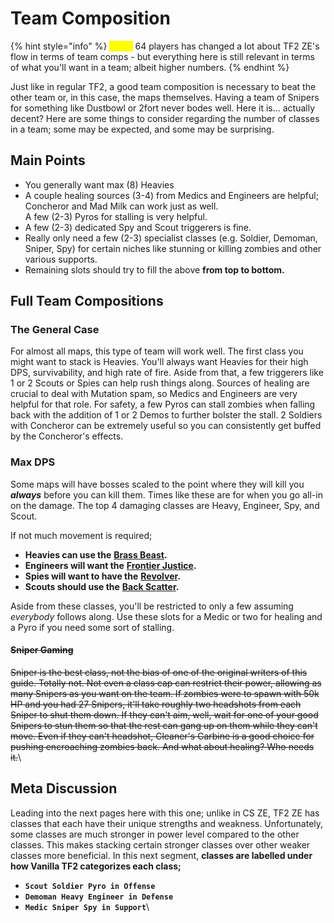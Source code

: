 # Team Composition



{% hint style="info" %}
_<mark style="color:yellow;">**Note:**</mark>_ 64 players has changed a lot about TF2 ZE's flow in terms of team comps - but everything here is still relevant in terms of what you'll want in a team; albeit higher numbers.
{% endhint %}

Just like in regular TF2, a good team composition is necessary to beat the other team or, in this case, the maps themselves. Having a team of Snipers for something like Dustbowl or 2fort never bodes well. Here it is... actually decent? Here are some things to consider regarding the number of classes in a team; some may be expected, and some may be surprising.

## Main Points

* You generally want max (8) Heavies
* A couple healing sources (3-4) from Medics and Engineers are helpful; Concheror and Mad Milk can work just as well.\
  A few (2-3) Pyros for stalling is very helpful.
* A few (2-3) dedicated Spy and Scout triggerers is fine.
* Really only need a few (2-3) specialist classes (e.g. Soldier, Demoman, Sniper, Spy) for certain niches like stunning or killing zombies and other various supports.
* Remaining slots should try to fill the above **from top to bottom.**

## Full Team Compositions

### The General Case

For almost all maps, this type of team will work well. The first class you might want to stack is Heavies. You'll always want Heavies for their high DPS, survivability, and high rate of fire. Aside from that, a few triggerers like 1 or 2 Scouts or Spies can help rush things along. Sources of healing are crucial to deal with Mutation spam, so Medics and Engineers are very helpful for that role. For safety, a few Pyros can stall zombies when falling back with the addition of 1 or 2 Demos to further bolster the stall. 2 Soldiers with Concheror can be extremely useful so you can consistently get buffed by the Concheror's effects.

### Max DPS

Some maps will have bosses scaled to the point where they will kill you _**always**_ before you can kill them. Times like these are for when you go all-in on the damage. The top 4 damaging classes are Heavy, Engineer, Spy, and Scout.&#x20;

If not much movement is required;&#x20;

* **Heavies can use the** [**Brass Beast**](../meet-the-humans-outdated-+weapons/heavy/primaries.md#brass-beast)**.**
* **Engineers will want the** [**Frontier Justice**](../meet-the-humans-outdated-+weapons/engineer/primaries.md#frontier-justice)**.**&#x20;
* **Spies will want to have the** [**Revolver**](../meet-the-humans-outdated-+weapons/spy/primaries.md#revolver)**.**
* **Scouts should use the** [**Back Scatter**](../meet-the-humans-outdated-+weapons/scout/primaries.md#back-scatter)**.**&#x20;

Aside from these classes, you'll be restricted to only a few assuming _everybody_ follows along. Use these slots for a Medic or two for healing and a Pyro if you need some sort of stalling.

#### ~~Sniper Gaming~~

~~Sniper is the best class, not the bias of one of the original writers of this guide. Totally not. Not even a class cap can restrict their power, allowing as many Snipers as you want on the team. If zombies were to spawn with 50k HP and you had 27 Snipers, it'll take roughly two headshots from each Sniper to shut them down. If they can't aim, well, wait for one of your good Snipers to stun them so that the rest can gang up on them while they can't move. Even if they can't headshot, Cleaner's Carbine is a good choice for pushing encroaching zombies back. And what about healing? Who needs it.~~\


## Meta Discussion

Leading into the next pages here with this one; unlike in CS ZE, TF2 ZE has classes that each have their unique strengths and weakness. Unfortunately, some classes are much stronger in power level compared to the other classes. This makes stacking certain stronger classes over other weaker classes more beneficial. In this next segment, **classes are labelled under how Vanilla TF2 categorizes each class;**&#x20;

* **`Scout Soldier Pyro in Offense`**
* **`Demoman Heavy Engineer in Defense`**
* **`Medic Sniper Spy in Support`**\


